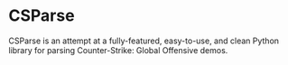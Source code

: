 # CSParse

CSParse is an attempt at a fully-featured, easy-to-use, and clean Python library for parsing Counter-Strike: Global Offensive demos.
